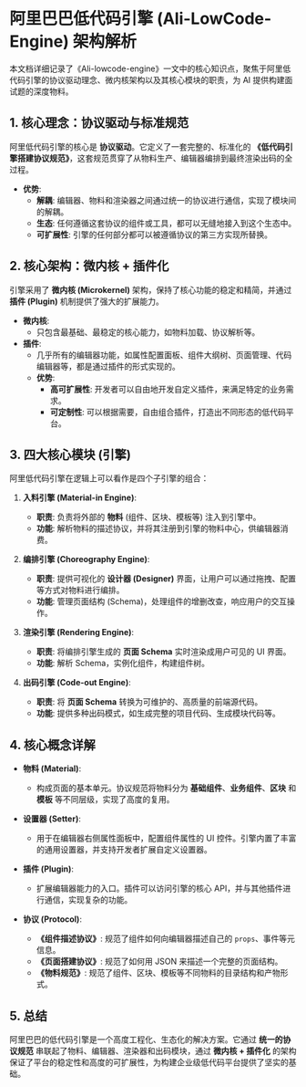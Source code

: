 # 阿里巴巴低代码引擎 (Ali-LowCode-Engine) 架构解析

本文档详细记录了《Ali-lowcode-engine》一文中的核心知识点，聚焦于阿里低代码引擎的协议驱动理念、微内核架构以及其核心模块的职责，为 AI 提供构建面试题的深度物料。

## 1. 核心理念：协议驱动与标准规范

阿里低代码引擎的核心是 **协议驱动**。它定义了一套完整的、标准化的 **《低代码引擎搭建协议规范》**，这套规范贯穿了从物料生产、编辑器编排到最终渲染出码的全过程。

- **优势**:
    - **解耦**: 编辑器、物料和渲染器之间通过统一的协议进行通信，实现了模块间的解耦。
    - **生态**: 任何遵循这套协议的组件或工具，都可以无缝地接入到这个生态中。
    - **可扩展性**: 引擎的任何部分都可以被遵循协议的第三方实现所替换。

## 2. 核心架构：微内核 + 插件化

引擎采用了 **微内核 (Microkernel)** 架构，保持了核心功能的稳定和精简，并通过 **插件 (Plugin)** 机制提供了强大的扩展能力。

- **微内核**:
    - 只包含最基础、最稳定的核心能力，如物料加载、协议解析等。
- **插件**:
    - 几乎所有的编辑器功能，如属性配置面板、组件大纲树、页面管理、代码编辑器等，都是通过插件的形式实现的。
    - **优势**:
        - **高可扩展性**: 开发者可以自由地开发自定义插件，来满足特定的业务需求。
        - **可定制性**: 可以根据需要，自由组合插件，打造出不同形态的低代码平台。

## 3. 四大核心模块 (引擎)

阿里低代码引擎在逻辑上可以看作是四个子引擎的组合：

1.  **入料引擎 (Material-in Engine)**:
    - **职责**: 负责将外部的 **物料** (组件、区块、模板等) 注入到引擎中。
    - **功能**: 解析物料的描述协议，并将其注册到引擎的物料中心，供编辑器消费。

2.  **编排引擎 (Choreography Engine)**:
    - **职责**: 提供可视化的 **设计器 (Designer)** 界面，让用户可以通过拖拽、配置等方式对物料进行编排。
    - **功能**: 管理页面结构 (Schema)，处理组件的增删改查，响应用户的交互操作。

3.  **渲染引擎 (Rendering Engine)**:
    - **职责**: 将编排引擎生成的 **页面 Schema** 实时渲染成用户可见的 UI 界面。
    - **功能**: 解析 Schema，实例化组件，构建组件树。

4.  **出码引擎 (Code-out Engine)**:
    - **职责**: 将 **页面 Schema** 转换为可维护的、高质量的前端源代码。
    - **功能**: 提供多种出码模式，如生成完整的项目代码、生成模块代码等。

## 4. 核心概念详解

- **物料 (Material)**:
    - 构成页面的基本单元。协议规范将物料分为 **基础组件**、**业务组件**、**区块** 和 **模板** 等不同层级，实现了高度的复用。

- **设置器 (Setter)**:
    - 用于在编辑器右侧属性面板中，配置组件属性的 UI 控件。引擎内置了丰富的通用设置器，并支持开发者扩展自定义设置器。

- **插件 (Plugin)**:
    - 扩展编辑器能力的入口。插件可以访问引擎的核心 API，并与其他插件进行通信，实现复杂的功能。

- **协议 (Protocol)**:
    - **《组件描述协议》**: 规范了组件如何向编辑器描述自己的 `props`、事件等元信息。
    - **《页面搭建协议》**: 规范了如何用 JSON 来描述一个完整的页面结构。
    - **《物料规范》**: 规范了组件、区块、模板等不同物料的目录结构和产物形式。

## 5. 总结

阿里巴巴的低代码引擎是一个高度工程化、生态化的解决方案。它通过 **统一的协议规范** 串联起了物料、编辑器、渲染器和出码模块，通过 **微内核 + 插件化** 的架构保证了平台的稳定性和高度的可扩展性，为构建企业级低代码平台提供了坚实的基础。
